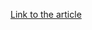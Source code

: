 [Link to the article](https://www.crowdstrike.com/blog/carbon-spider-embraces-big-game-hunting-part-1/)
